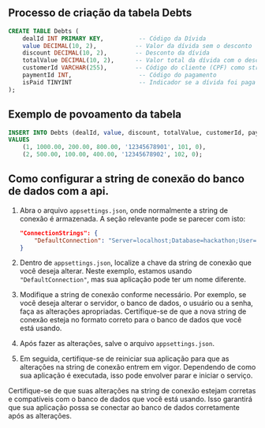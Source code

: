 ## Processo de criação da tabela Debts
```sql
CREATE TABLE Debts (
    dealId INT PRIMARY KEY,          -- Código da Dívida
    value DECIMAL(10, 2),           -- Valor da dívida sem o desconto
    discount DECIMAL(10, 2),        -- Desconto da dívida
    totalValue DECIMAL(10, 2),      -- Valor total da dívida com o desconto
    customerId VARCHAR(255),        -- Código do cliente (CPF) como string
    paymentId INT,                   -- Código do pagamento
    isPaid TINYINT                   -- Indicador se a dívida foi paga (1 para pago, 0 para não pago)
);

```
## Exemplo de povoamento da tabela
```sql
INSERT INTO Debts (dealId, value, discount, totalValue, customerId, paymentId, isPaid)
VALUES
    (1, 1000.00, 200.00, 800.00, '12345678901', 101, 0),
    (2, 500.00, 100.00, 400.00, '12345678902', 102, 0);
```

 ## Como configurar a string de conexão do banco de dados com a api.
1. Abra o arquivo `appsettings.json`, onde normalmente a string de conexão é armazenada. A seção relevante pode se parecer com isto:

   ```json
   "ConnectionStrings": {
       "DefaultConnection": "Server=localhost;Database=hackathon;User=root;Password=root;"
   }
   ```

2. Dentro de `appsettings.json`, localize a chave da string de conexão que você deseja alterar. Neste exemplo, estamos usando `"DefaultConnection"`, mas sua aplicação pode ter um nome diferente.

3. Modifique a string de conexão conforme necessário. Por exemplo, se você deseja alterar o servidor, o banco de dados, o usuário ou a senha, faça as alterações apropriadas. Certifique-se de que a nova string de conexão esteja no formato correto para o banco de dados que você está usando.

4. Após fazer as alterações, salve o arquivo `appsettings.json`.

5. Em seguida, certifique-se de reiniciar sua aplicação para que as alterações na string de conexão entrem em vigor. Dependendo de como sua aplicação é executada, isso pode envolver parar e iniciar o serviço.

Certifique-se de que suas alterações na string de conexão estejam corretas e compatíveis com o banco de dados que você está usando. Isso garantirá que sua aplicação possa se conectar ao banco de dados corretamente após as alterações.
